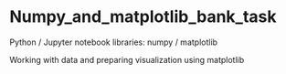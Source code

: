 # Numpy_and_matplotlib_bank_task

Python / Jupyter notebook
libraries: numpy / matplotlib

Working with data and preparing visualization using matplotlib
